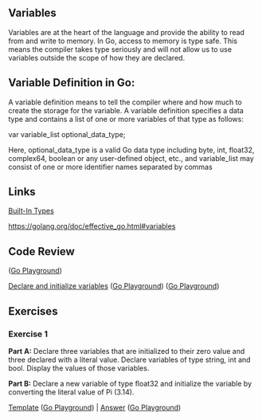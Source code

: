 ## Variables

Variables are at the heart of the language and provide the ability to read from and write to memory. In Go, access to memory is type safe. This means the compiler takes type seriously and will not allow us to use variables outside the scope of how they are declared.


## Variable Definition in Go:
A variable definition means to tell the compiler where and how much to create the storage for the variable. A variable definition specifies a data type and contains a list of one or more variables of that type as follows:

var variable_list optional_data_type;

Here, optional_data_type is a valid Go data type including byte, int, float32, complex64, boolean or any user-defined object, etc., and variable_list may consist of one or more identifier names separated by commas


## Links

[Built-In Types](http://golang.org/ref/spec#Boolean_types)

https://golang.org/doc/effective_go.html#variables



## Code Review
([Go Playground](http://play.golang.org/p/Zv45CSMaiD))

[Declare and initialize variables](example1/example1.go) ([Go Playground](http://play.golang.org/p/6w6hBNE75a))
([Go Playground](http://play.golang.org/p/Zv45CSMaiD))

## Exercises

### Exercise 1 

**Part A:** Declare three variables that are initialized to their zero value and three declared with a literal value. Declare variables of type string, int and bool. Display the values of those variables.

**Part B:** Declare a new variable of type float32 and initialize the variable by converting the literal value of Pi (3.14).

[Template](exercises/template1/template1.go) ([Go Playground](https://play.golang.org/p/1xUWjHMB3I)) | 
[Answer](exercises/exercise1/exercise1.go) ([Go Playground](https://play.golang.org/p/d2M0Q3mRnd))

